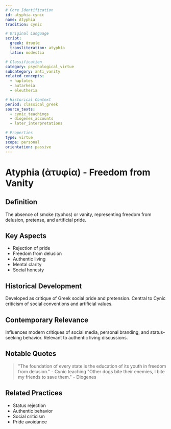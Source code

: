 ```yaml
---
# Core Identification
id: atyphia-cynic
name: Atyphia
tradition: cynic

# Original Language
script:
  greek: ἀτυφία
  transliteration: atyphía
  latin: modestia

# Classification
category: psychological_virtue
subcategory: anti_vanity
related_concepts:
  - haplotes
  - autarkeia
  - eleutheria

# Historical Context
period: classical_greek
source_texts:
  - cynic_teachings
  - diogenes_accounts
  - later_interpretations

# Properties
type: virtue
scope: personal
orientation: passive
---
```


# Atyphia (ἀτυφία) - Freedom from Vanity

## Definition
The absence of smoke (typhos) or vanity, representing freedom from delusion, pretense, and artificial pride.

## Key Aspects
- Rejection of pride
- Freedom from delusion
- Authentic living
- Mental clarity
- Social honesty

## Historical Development
Developed as critique of Greek social pride and pretension. Central to Cynic criticism of social conventions and artificial values.

## Contemporary Relevance
Influences modern critiques of social media, personal branding, and status-seeking behavior. Relevant to authentic living discussions.

## Notable Quotes
> "The foundation of every state is the education of its youth in freedom from delusion." - Cynic teaching
> "Other dogs bite their enemies, I bite my friends to save them." - Diogenes

## Related Practices
- Status rejection
- Authentic behavior
- Social criticism
- Pride avoidance